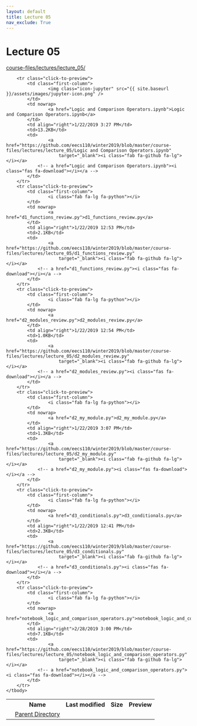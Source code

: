 ```yaml
---
layout: default
title: Lecture 05
nav_exclude: True
---
```


# Lecture 05

[course-files/lectures/lecture_05/](.)

<table class="tbl-files">
    <tbody>
        <tr>
            <th valign="top"></th>
            <th>Name</th>
            <th>Last modified</th>
            <th>Size</th>
            <th>Preview</th>
        </tr>
        <tr>
            <td valign="top">
                <i class="fa fa-folder-open"></i>
            </td>
            <td><a href="../">Parent Directory</a></td>
            <td>&nbsp;</td>
            <td>&nbsp;</td>
            <td>&nbsp;</td>
        </tr>

        <tr class="click-to-preview">
            <td class="first-column">
                    <img class="icon-jupyter" src="{{ site.baseurl }}/assets/images/jupyter-icon.png" />
            </td>
            <td nowrap>
                    <a href="Logic and Comparison Operators.ipynb">Logic and Comparison Operators.ipynb</a>
            </td>
            <td align="right">1/22/2019 3:27 PM</td>
            <td>13.2KB</td>
            <td>
                    <a href="https://github.com/eecs110/winter2019/blob/master/course-files/lectures/lecture_05/Logic and Comparison Operators.ipynb" 
                        target="_blank"><i class="fab fa-github fa-lg"></i></a>
                <!-- a href="Logic and Comparison Operators.ipynb"><i class="fas fa-download"></i></a -->
            </td>
        </tr>
        <tr class="click-to-preview">
            <td class="first-column">
                    <i class="fab fa-lg fa-python"></i>
            </td>
            <td nowrap>
                    <a href="d1_functions_review.py">d1_functions_review.py</a>
            </td>
            <td align="right">1/22/2019 12:53 PM</td>
            <td>2.1KB</td>
            <td>
                    <a href="https://github.com/eecs110/winter2019/blob/master/course-files/lectures/lecture_05/d1_functions_review.py" 
                        target="_blank"><i class="fab fa-github fa-lg"></i></a>
                <!-- a href="d1_functions_review.py"><i class="fas fa-download"></i></a -->
            </td>
        </tr>
        <tr class="click-to-preview">
            <td class="first-column">
                    <i class="fab fa-lg fa-python"></i>
            </td>
            <td nowrap>
                    <a href="d2_modules_review.py">d2_modules_review.py</a>
            </td>
            <td align="right">1/22/2019 12:54 PM</td>
            <td>1.0KB</td>
            <td>
                    <a href="https://github.com/eecs110/winter2019/blob/master/course-files/lectures/lecture_05/d2_modules_review.py" 
                        target="_blank"><i class="fab fa-github fa-lg"></i></a>
                <!-- a href="d2_modules_review.py"><i class="fas fa-download"></i></a -->
            </td>
        </tr>
        <tr class="click-to-preview">
            <td class="first-column">
                    <i class="fab fa-lg fa-python"></i>
            </td>
            <td nowrap>
                    <a href="d2_my_module.py">d2_my_module.py</a>
            </td>
            <td align="right">1/22/2019 3:07 PM</td>
            <td>1.3KB</td>
            <td>
                    <a href="https://github.com/eecs110/winter2019/blob/master/course-files/lectures/lecture_05/d2_my_module.py" 
                        target="_blank"><i class="fab fa-github fa-lg"></i></a>
                <!-- a href="d2_my_module.py"><i class="fas fa-download"></i></a -->
            </td>
        </tr>
        <tr class="click-to-preview">
            <td class="first-column">
                    <i class="fab fa-lg fa-python"></i>
            </td>
            <td nowrap>
                    <a href="d3_conditionals.py">d3_conditionals.py</a>
            </td>
            <td align="right">1/22/2019 12:41 PM</td>
            <td>2.3KB</td>
            <td>
                    <a href="https://github.com/eecs110/winter2019/blob/master/course-files/lectures/lecture_05/d3_conditionals.py" 
                        target="_blank"><i class="fab fa-github fa-lg"></i></a>
                <!-- a href="d3_conditionals.py"><i class="fas fa-download"></i></a -->
            </td>
        </tr>
        <tr class="click-to-preview">
            <td class="first-column">
                    <i class="fab fa-lg fa-python"></i>
            </td>
            <td nowrap>
                    <a href="notebook_logic_and_comparison_operators.py">notebook_logic_and_comparison_operators.py</a>
            </td>
            <td align="right">2/28/2019 3:00 PM</td>
            <td>7.1KB</td>
            <td>
                    <a href="https://github.com/eecs110/winter2019/blob/master/course-files/lectures/lecture_05/notebook_logic_and_comparison_operators.py" 
                        target="_blank"><i class="fab fa-github fa-lg"></i></a>
                <!-- a href="notebook_logic_and_comparison_operators.py"><i class="fas fa-download"></i></a -->
            </td>
        </tr>
    </tbody>
</table>

